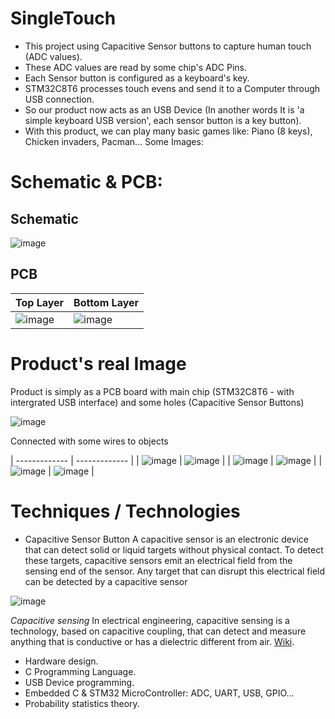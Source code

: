 # SingleTouch
- This project using Capacitive Sensor buttons to capture human touch (ADC values).
- These ADC values are read by some chip's ADC Pins.
- Each Sensor button is configured as a keyboard's key.
- STM32C8T6 processes touch evens and send it to a Computer through USB connection.
- So our product now acts as an USB Device (In another words It is 'a simple keyboard USB version', each sensor button is a key button).
- With this product, we can play many basic games like: Piano (8 keys), Chicken invaders, Pacman...
Some Images:

# Schematic & PCB:
## Schematic
![image](https://user-images.githubusercontent.com/15206083/191793858-991b6fc5-03c2-4e1b-8dec-3eb722ad50eb.png)

## PCB
Top Layer | Bottom Layer
--|--
![image](https://user-images.githubusercontent.com/15206083/191795135-0056b6c9-4115-4904-a94d-adacafb0a85c.png) | ![image](https://user-images.githubusercontent.com/15206083/191795251-68b556c2-ee14-4841-9566-f089307ac6b0.png)

# Product's real Image
Product is simply as a PCB board with main chip (STM32C8T6 - with intergrated USB interface) and some holes (Capacitive Sensor Buttons)

![image](https://user-images.githubusercontent.com/15206083/191791381-8f3cd388-ae28-434d-8c84-33452aff3ef8.png)

Connected with some wires to objects

| ------------- | ------------- |
| ![image](https://user-images.githubusercontent.com/15206083/191791429-287e9807-fd85-4b9f-a54e-7f58e9faf08d.png)  | ![image](https://user-images.githubusercontent.com/15206083/191792009-551b168a-3017-4578-824f-357b26c0fc8c.png)  |
| ![image](https://user-images.githubusercontent.com/15206083/191795613-f763d5ec-8d02-42cf-a596-9d6437c14243.png)  | ![image](https://user-images.githubusercontent.com/15206083/191795675-1882faab-9d1d-4a3a-bbf9-f945da65c3e4.png)  |
| ![image](https://user-images.githubusercontent.com/15206083/191795715-903ab9e5-3868-4691-98a2-b311f222874f.png)  | ![image](https://user-images.githubusercontent.com/15206083/191795764-af761b14-1af6-4c64-93b3-b19d71477abe.png)  |

# Techniques / Technologies
- Capacitive Sensor Button
A capacitive sensor is an electronic device that can detect solid or liquid targets without physical contact. To detect these targets, capacitive sensors emit an electrical field from the sensing end of the sensor. Any target that can disrupt this electrical field can be detected by a capacitive sensor

![image](https://user-images.githubusercontent.com/15206083/191790204-d4eeb30f-324d-4572-8a2d-8b44d85a0778.png)

*Capacitive sensing*
In electrical engineering, capacitive sensing is a technology, based on capacitive coupling, that can detect and measure anything that is conductive or has a dielectric different from air. [Wiki](https://en.wikipedia.org/wiki/Capacitive_sensing).

- Hardware design.
- C Programming Language.
- USB Device programming.
- Embedded C & STM32 MicroController: ADC, UART, USB, GPIO...
- Probability statistics theory.
